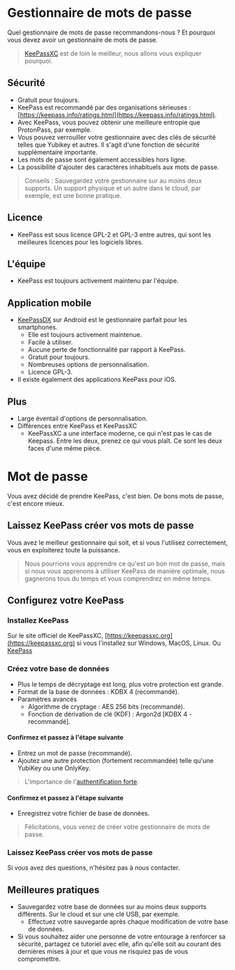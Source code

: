 # Gestionnaire de mots de passe
Quel gestionnaire de mots de passe recommandons-nous ? Et pourquoi vous devez avoir un gestionnaire de mots de passe.
> [KeePassXC](https://keepassxc.org/) est de loin le meilleur, nous allons vous expliquer pourquoi.
## Sécurité
- Gratuit pour toujours.
- KeePass est recommandé par des organisations sérieuses : [https://keepass.info/ratings.html](https://keepass.info/ratings.html).
- Avec KeePass, vous pouvez obtenir une meilleure entropie que ProtonPass, par exemple.
- Vous pouvez verrouiller votre gestionnaire avec des clés de sécurité telles que Yubikey et autres. Il s'agit d'une fonction de sécurité supplémentaire importante.
- Les mots de passe sont également accessibles hors ligne.
- La possibilité d'ajouter des caractères inhabituels aux mots de passe.
> Conseils : Sauvegardez votre gestionnaire sur au moins deux supports. Un support physique et un autre dans le cloud, par exemple, est une bonne pratique.
## Licence
- KeePass est sous licence GPL-2 et GPL-3 entre autres, qui sont les meilleures licences pour les logiciels libres.
## L'équipe
- KeePass est toujours activement maintenu par l'équipe.
## Application mobile
- [KeePassDX](https://www.keepassdx.com/) sur Android est le gestionnaire parfait pour les smartphones.
  - Elle est toujours activement maintenue.
  - Facile à utiliser.
  - Aucune perte de fonctionnalité par rapport à KeePass.
  - Gratuit pour toujours.
  - Nombreuses options de personnalisation.
  - Licence GPL-3.
- Il existe également des applications KeePass pour iOS.
## Plus
- Large éventail d'options de personnalisation.
- Différences entre KeePass et KeePassXC
  - KeePassXC a une interface moderne, ce qui n'est pas le cas de Keepass. Entre les deux, prenez ce qui vous plaît. Ce sont les deux faces d'une même pièce.
# Mot de passe
Vous avez décidé de prendre KeePass, c'est bien. De bons mots de passe, c'est encore mieux.
## Laissez KeePass créer vos mots de passe
Vous avez le meilleur gestionnaire qui soit, et si vous l'utilisez correctement, vous en exploiterez toute la puissance.
> Nous pourrions vous apprendre ce qu'est un bon mot de passe, mais si nous vous apprenons à utiliser KeePass de manière optimale, nous gagnerons tous du temps et vous comprendrez en même temps.
## Configurez votre KeePass
### Installez KeePass
Sur le site officiel de KeePassXC, [https://keepassxc.org](https://keepassxc.org) si vous l'installez sur Windows, MacOS, Linux.
Ou [KeePass](https://keepass.info)
### Créez votre base de données
- Plus le temps de décryptage est long, plus votre protection est grande.
- Format de la base de données : KDBX 4 (recommandé).
- Paramètres avancés
  - Algorithme de cryptage : AES 256 bits (recommandé).
  - Fonction de dérivation de clé (KDF) : Argon2d [KDBX 4 - recommandé].
#### Confirmez et passez à l'étape suivante
- Entrez un mot de passe (recommandé).
- Ajoutez une autre protection (fortement recommandée) telle qu'une YubiKey ou une OnlyKey.
> L'importance de l'[authentification forte](https://github.com/kyvernfoundation/kyvern/XXX).
#### Confirmez et passez à l'étape suivante
- Enregistrez votre fichier de base de données.
> Félicitations, vous venez de créer votre gestionnaire de mots de passe.
### Laissez KeePass créer vos mots de passe
Si vous avez des questions, n'hésitez pas à nous contacter.
## Meilleures pratiques
- Sauvegardez votre base de données sur au moins deux supports différents. Sur le cloud et sur une clé USB, par exemple.
  - Effectuez votre sauvegarde après chaque modification de votre base de données.
- Si vous souhaitez aider une personne de votre entourage à renforcer sa sécurité, partagez ce tutoriel avec elle, afin qu'elle soit au courant des dernières mises à jour et que vous ne risquiez pas de vous compromettre.
